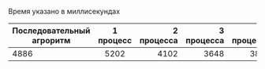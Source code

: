 Время указано в миллисекундах

| Последовательный агроритм | 1 процесс     | 2 процесса  | 3 процесса  | 4 процесса  |
| -------------             |:-------------:| -----------:| -----------:| -----------:|
| 4886                      | 5202          |       4102  |      3648   |       3883 |
